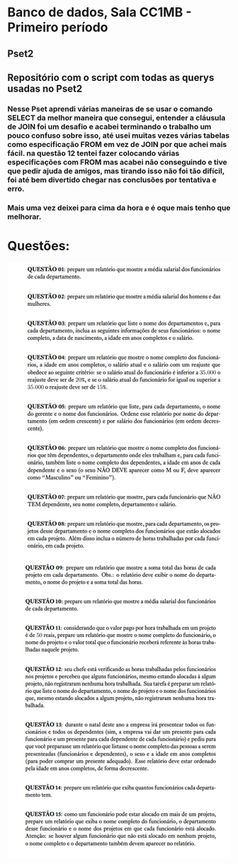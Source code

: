 # Banco de dados, Sala CC1MB - Primeiro período 
## Pset2

## Repositório com o script com todas as querys usadas no Pset2
### Nesse Pset aprendi várias maneiras de se usar o comando SELECT da melhor maneira que consegui, entender a cláusula de JOIN foi um desafio e acabei terminando o trabalho um pouco confuso sobre isso, até usei muitas vezes várias tabelas como especificação FROM em vez de JOIN por que achei mais fácil. na questão 12 tentei fazer colocando várias especificações com FROM mas acabei não conseguindo e tive que pedir ajuda de amigos, mas tirando isso não foi tão difícil, foi até bem divertido chegar nas conclusões por tentativa e erro.
### Mais uma vez deixei para cima da hora e é oque mais tenho que melhorar.
# Questões: 
![Foto](https://github.com/ArthurGabler111/uvv_bd_1_cc1mb/blob/main/pset.2/questoes%201-8.png) 
![Foto](https://github.com/ArthurGabler111/uvv_bd_1_cc1mb/blob/main/pset.2/questoes%209-15.png)
           
